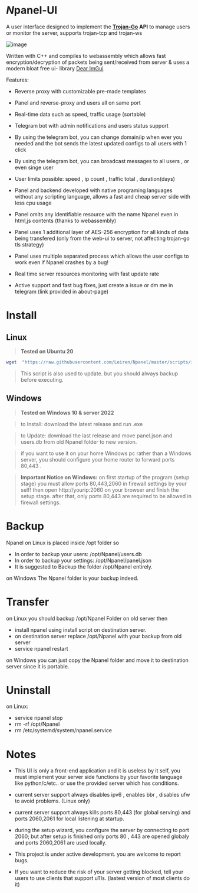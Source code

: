 # *N*panel-UI

A user interface designed to implement the **[Trojan-Go](https://github.com/p4gefau1t/trojan-go) API** to manage users or monitor the server,
supports trojan-tcp and trojan-ws

![image](https://user-images.githubusercontent.com/123581768/221713162-05470cbf-f118-44f5-ac91-af825c42a229.png)

Written with C++ and compiles to webassembly which allows fast encryption/decryption of packets being 
sent/received from server &  uses a  modern bloat free ui-  library [Dear ImGui](https://github.com/ocornut/imgui)

Features:
- Reverse proxy with customizable pre-made templates

- Panel and reverse-proxy and users all on same port

- Real-time data such as speed, traffic usage (sortable)

- Telegram bot with admin notifications and users status support

- By using the telegram bot, you can change domain/ip when ever you needed and the bot sends the latest updated configs
  to all users with 1 click
  
- By using the telegram bot, you can broadcast messages to all users , or even singe user

- User limits possible: speed , ip count , traffic total , duration(days)

- Panel and backend developed with native programing languages without any scripting language, allows a fast and cheap server side with less cpu usage

- Panel omits any identifiable resource with the name Npanel even in html,js contents (thanks to webassembly)

- Panel uses 1 additional layer of AES-256 encryption for all kinds of data being transfered (only from the web-ui to server, not affecting trojan-go  tls strategy)

- Panel uses multiple separated process which allows the user configs to work even if Npanel crashes by a bug!

- Real time server resources monitoring with fast update rate 

- Active support and fast bug fixes, just create a issue or dm me in telegram (link provided in about-page)


# Install
## Linux
>**Tested on Ubuntu 20**


```sh
wget  "https://raw.githubusercontent.com/Leiren/Npanel/master/scripts/install.sh" -O install.sh && chmod +x install.sh && bash install.sh
```

>This script is also used to update. but you should always backup before executing.

## Windows

>**Tested on Windows 10 & server 2022**

>to Install: download the latest release and run .exe

>to Update: download the last release and move panel.json and users.db from old Npanel folder to new version.

>if you want to use it on your home Windows pc rather than a Windows server, you should configure your home router to forward ports 80,443 .

>**Important Notice on Windows:**
on first startup of the program (setup stage) you must allow ports 80,443,2060 in firewall settings by your self!
then open http://yourip:2060 on your browser and finish the setup stage.
after that, only ports 80,443 are required to be allowed in firewall settings.





#	Backup
 Npanel on Linux is placed inside /opt folder so
 - In order to backup your users: /opt/Npanel/users.db
 - In order to backup your settings: /opt/Npanel/panel.json
 - It is suggested to Backup the folder /opt/Npanel entirely.
 
 on Windows The Npanel folder is your backup indeed.
 # Transfer
on Linux you should backup /opt/Npanel Folder on old server then
- install npanel using install script on destination server.
- on destination server replace /opt/Npanel with your backup from old server
- service npanel restart

on Windows you can just copy the Npanel folder and move it to destination server since it is portable.


# Uninstall
on Linux:
- service npanel stop
- rm -rf /opt/Npanel
- rm /etc/systemd/system/npanel.service
# Notes
 - This UI is only a front-end application and it is useless by it self, you must implement your server side functions by your favorite language like python/c/etc.. or use the provided server which has conditions.
 
 - current server support always disables ipv6 , enables bbr , disables ufw to avoid problems. (Linux only)
 
-  current server support  always kills ports 80,443 (for global serving) and ports 2060,2061 for local listening at startup. 
- during the setup wizard, you configure the server by connecting to port 2060; but after setup is finished only ports 80 , 443 are opened globaly and ports 2060,2061 are used locally.
 - This project is under active development. you are welcome to report bugs.
 
-  If you want to reduce the risk of your server getting blocked, tell your users to use clients that support uTls. (lastest version of most clients do it)

